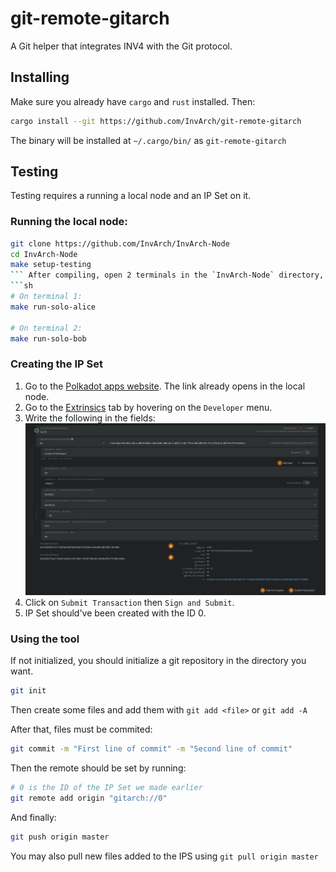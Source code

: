 # git-remote-gitarch
A Git helper that integrates INV4 with the Git protocol.

## Installing
Make sure you already have `cargo` and `rust` installed. Then:
```sh
cargo install --git https://github.com/InvArch/git-remote-gitarch
```
The binary will be installed at `~/.cargo/bin/` as `git-remote-gitarch`

## Testing
Testing requires a running a local node and an IP Set on it.

### Running the local node:
```sh
git clone https://github.com/InvArch/InvArch-Node
cd InvArch-Node
make setup-testing
``` After compiling, open 2 terminals in the `InvArch-Node` directory, and run this commands in each:
```sh
# On terminal 1:
make run-solo-alice

# On terminal 2:
make run-solo-bob
```

### Creating the IP Set
1. Go to the [Polkadot apps website](https://polkadot.js.org/?rpc=ws://127.0.0.1:9944#). The link already opens in the local node.
2. Go to the [Extrinsics](https://polkadot.js.org/?rpc=ws://127.0.0.1:9944#/extrinsics) tab by hovering on the `Developer` menu.
3. Write the following in the fields: ![](images/create_ips.png)
4. Click on `Submit Transaction` then `Sign and Submit`.
5. IP Set should've been created with the ID 0.

### Using the tool
If not initialized, you should initialize a git repository in the directory you want.
```sh
git init
```
Then create some files and add them with `git add <file>` or `git add -A`

After that, files must be commited:
```sh
git commit -m "First line of commit" -m "Second line of commit"
```
Then the remote should be set by running:
```sh
# 0 is the ID of the IP Set we made earlier
git remote add origin "gitarch://0"
```
And finally:
```sh
git push origin master
```

You may also pull new files added to the IPS using `git pull origin master`

